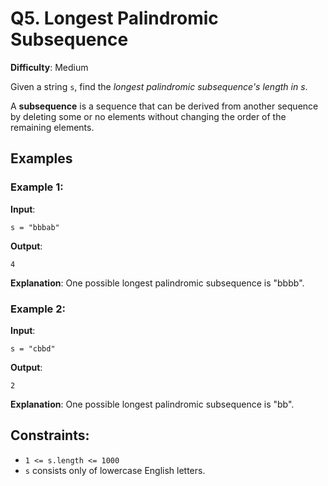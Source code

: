 # Q5. Longest Palindromic Subsequence

**Difficulty**: Medium

Given a string `s`, find the *longest palindromic subsequence's length in s*.

A **subsequence** is a sequence that can be derived from another sequence by deleting some or no elements without changing the order of the remaining elements.

## Examples

### Example 1:

**Input**:
```
s = "bbbab"
```

**Output**:
```
4
```

**Explanation**:
One possible longest palindromic subsequence is "bbbb".

### Example 2:

**Input**:
```
s = "cbbd"
```

**Output**:
```
2
```

**Explanation**:
One possible longest palindromic subsequence is "bb".


## Constraints:

- `1 <= s.length <= 1000`
- `s` consists only of lowercase English letters.

